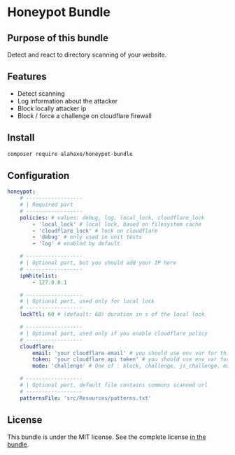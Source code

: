 # Honeypot Bundle

## Purpose of this bundle

Detect and react to directory scanning of your website.

## Features

- Detect scanning
- Log information about the attacker
- Block locally attacker ip
- Block / force a challenge on cloudflare firewall

## Install

```bash
composer require alahaxe/honeypot-bundle
```

## Configuration

```yaml
honeypot:
    # ------------------
    # | Required part
    # ------------------
    policies: # values: debug, log, local_lock, cloudflare_lock
        - 'local_lock' # local lock, based on filesystem cache
        - 'cloudflare_lock' # lock on cloudflare
        - 'debug' # only used in unit tests
        - 'log' # enabled by default

    # ------------------
    # | Optional part, but you should add your IP here
    # ------------------
    ipWhitelist:
        - 127.0.0.1

    # ------------------
    # | Optional part, used only for local lock
    # ------------------
    lockTtl: 60 # (default: 60) duration in s of the local lock

    # ------------------
    # | Optional part, used only if you enable cloudflare policy
    # ------------------
    cloudflare:
        email: 'your cloudflare email' # you should use env var for this one
        token: 'your cloudflare api token' # you should use env var for this one
        mode: 'challenge' # One of : block, challenge, js_challenge, managed_challenge see

    # ------------------
    # | Optional part, default file contains commons scanned url
    # ------------------
    patternsFile: 'src/Resources/patterns.txt'
```

## License

This bundle is under the MIT license. See the complete license [in the bundle](LICENSE).

